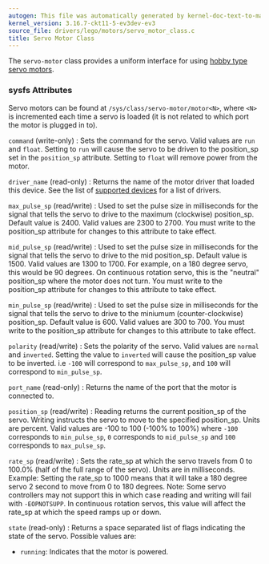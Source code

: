 ```yaml
---
autogen: This file was automatically generated by kernel-doc-text-to-markdown.py
kernel_version: 3.16.7-ckt11-5-ev3dev-ev3
source_file: drivers/lego/motors/servo_motor_class.c
title: Servo Motor Class
---
```


The `servo-motor` class provides a uniform interface for using [hobby type
servo motors](https://en.wikipedia.org/wiki/Servo_%28radio_control%29).

### sysfs Attributes

Servo motors can be found at `/sys/class/servo-motor/motor<N>`, where `<N>`
is incremented each time a servo is loaded (it is not related to which port
the motor is plugged in to).

`command` (write-only)
: Sets the command for the servo. Valid values are `run` and `float`. Setting
to `run` will cause the servo to be driven to the position_sp set in the
`position_sp` attribute. Setting to `float` will remove power from the motor.

`driver_name` (read-only)
: Returns the name of the motor driver that loaded this device. See the list
of [supported devices] for a list of drivers.

`max_pulse_sp` (read/write)
: Used to set the pulse size in milliseconds for the signal that tells the
servo to drive to the maximum (clockwise) position_sp. Default value is 2400.
Valid values are 2300 to 2700. You must write to the position_sp attribute for
changes to this attribute to take effect.

`mid_pulse_sp` (read/write)
: Used to set the pulse size in milliseconds for the signal that tells the
servo to drive to the mid position_sp. Default value is 1500. Valid
values are 1300 to 1700. For example, on a 180 degree servo, this would be
90 degrees. On continuous rotation servo, this is the "neutral" position_sp
where the motor does not turn. You must write to the position_sp attribute for
changes to this attribute to take effect.

`min_pulse_sp` (read/write)
: Used to set the pulse size in milliseconds for the signal that tells the
servo to drive to the miniumum (counter-clockwise) position_sp. Default value
is 600. Valid values are 300 to 700. You must write to the position_sp
attribute for changes to this attribute to take effect.

`polarity` (read/write)
: Sets the polarity of the servo. Valid values are `normal` and `inverted`.
Setting the value to `inverted` will cause the position_sp value to be
inverted. i.e `-100` will correspond to `max_pulse_sp`, and `100` will
correspond to `min_pulse_sp`.

`port_name` (read-only)
: Returns the name of the port that the motor is connected to.

`position_sp` (read/write)
: Reading returns the current position_sp of the servo. Writing instructs the
servo to move to the specified position_sp. Units are percent. Valid values
are -100 to 100 (-100% to 100%) where `-100` corresponds to `min_pulse_sp`,
`0` corresponds to `mid_pulse_sp` and `100` corresponds to `max_pulse_sp`.

`rate_sp` (read/write)
: Sets the rate_sp at which the servo travels from 0 to 100.0% (half of the full
range of the servo). Units are in milliseconds. Example: Setting the rate_sp
to 1000 means that it will take a 180 degree servo 2 second to move from 0
to 180 degrees. Note: Some servo controllers may not support this in which
case reading and writing will fail with `-EOPNOTSUPP`. In continuous rotation
servos, this value will affect the rate_sp at which the speed ramps up or down.

`state` (read-only)
: Returns a space separated list of flags indicating the state of the servo.
Possible values are:
* `running`: Indicates that the motor is powered.

[supported devices]: /docs/motors/#supported-devices


